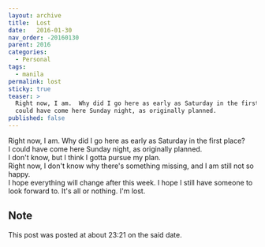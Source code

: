 ```yaml
---
layout: archive
title:  Lost
date:   2016-01-30
nav_order: -20160130
parent: 2016
categories:
  - Personal
tags:
  - manila
permalink: lost
sticky: true
teaser: >
  Right now, I am.  Why did I go here as early as Saturday in the first place? I
  could have come here Sunday night, as originally planned.
published: false
---
```


Right now, I am.  Why did I go here as early as Saturday in the first place?  
I could have come here Sunday night, as originally planned.  
I don't know, but I think I gotta pursue my plan.  
Right now, I don't know why there's something missing, and I am still not so happy.  
I hope everything will change after this week.  I hope I still have someone to look forward to.  It's all or nothing.  I'm lost.

## Note
This post was posted at about 23:21 on the said date.
